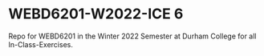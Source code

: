 # WEBD6201-W2022-ICE 6
Repo for WEBD6201 in the Winter 2022 Semester at Durham College for all In-Class-Exercises.
